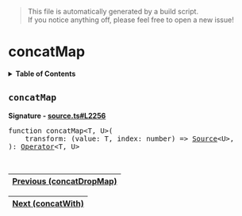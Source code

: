> This file is automatically generated by a build script.<br>If you notice anything off, please feel free to open a new issue!

# concatMap

<details><summary><b>Table of Contents</b></summary>

1. [<code>concatMap</code>](#concatMap)</details>

## <a name="concatMap"></a><code>concatMap</code>

<b>Signature - [source.ts#L2256](..\/..\/packages\/core\/src\/source.ts#L2256)</b>

<pre>function concatMap&lt;T, U&gt;(<br>    transform: (value: T, index: number) =&gt; <a href="../03-api-source/00-Source.md#Source-Interface">Source</a>&lt;U&gt;,<br>): <a href="000-Operator.md#Operator">Operator</a>&lt;T, U&gt;</pre><br>

| [Previous \(concatDropMap\)](011-concatDropMap.md#readme) |
| --- |

<div align="right">

| [Next \(concatWith\)](013-concatWith.md#readme) |
| --- |
</div>
